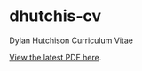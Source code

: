 # dhutchis-cv
Dylan Hutchison Curriculum Vitae

[View the latest PDF here](https://github.com/dhutchis/dhutchis-cv/raw/master/dhutchis-cv.pdf).



